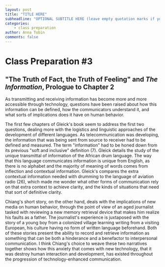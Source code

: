 ```yaml
---
layout: post
title: "TITLE HERE"
subheadline: "OPTIONAL SUBTITLE HERE (leave empty quotation marks if you don't subtitle)"
categories:
    - class preparation 
author: Anna Tobin
comments: false
---
```


# Class Preparation #3
## "The Truth of Fact, the Truth of Feeling" and _The Information_, Prologue to Chapter 2

As transmitting and receiving information has become more and more accessible through technology, questions have been raised about how this information can be defined, how the communicators understand it, and what sorts of implications does it have on human behavior. 

The first few chapters of Gleick's book seem to address the first two questions, dealing more with the logistics and linguistic approaches of the development of different languages. As telecommunication was developing, the information that was being sent from source to receiver had to be defined and measured. The term "information" had to be honed down from its previous "soft and inclusive" definition (7). Gleick details the study of the unique transmittal of information of the African drum language. The way that this language communicates information is unique from English, as there is no alphabet and the majority of meaning of words comes from inflection and contextual information. Gleick's compares the extra contextual information needed with drumming to the language of aviation radio (26), which made me wonder what other forms of communication rely on that extra context to achieve clarity, and the kinds of situations that need that sort of definitive clarity.   

Chiang's short story, on the other hand, deals with the implications of new media on human behavior, through the point of view of an aged journalist tasked with reviewing a new memory retrieval device that makes him realize his faults as a father. The journalist's experience is juxtaposed with the story of a young boy from a colonized village learning writing from a visiting European, his culture having no form of written language beforehand. Both of these stories present the ability to record and retrieve information as something that can be both a hinderance and a benefactor to interpersonal communication. I think Chiang's choice to weave these two narratives together shows how this anxiety that comes with new technology, that it was destroy human interaction and development, has existed throughout the progression of technology-enhanced communication.

